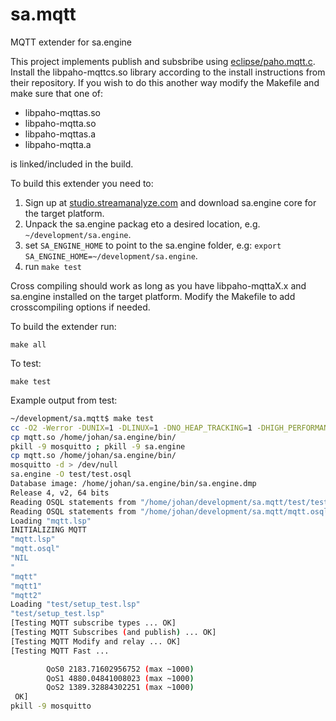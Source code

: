# sa.mqtt
MQTT extender for sa.engine

This project implements publish and subsbribe using [eclipse/paho.mqtt.c](https://github.com/eclipse/paho.mqtt.c). 
Install the libpaho-mqttcs.so library according to the install instructions from their repository. 
If you wish to do this another way modify the Makefile and make sure that one of:

* libpaho-mqttas.so 
* libpaho-mqtta.so 
* libpaho-mqttas.a 
* libpaho-mqtta.a 

is linked/included in the build.


To build this extender you need to:

1. Sign up at [studio.streamanalyze.com](https://studio.streamanalyze.com/) and download sa.engine core
for the target platform. 
2. Unpack the sa.engine packag eto a desired location, e.g. `~/development/sa.engine`.
3. set `SA_ENGINE_HOME` to point to the sa.engine folder, e.g: `export SA_ENGINE_HOME=~/development/sa.engine`.
4. run `make test`

Cross compiling should work as long as you have libpaho-mqttaX.x and sa.engine installed on the target platform. Modify the Makefile
to add crosscompiling options if needed.

To build the extender run:

```
make all
```

To test:

```
make test
```

Example output from test:

```bash
~/development/sa.mqtt$ make test
cc -O2 -Werror -DUNIX=1 -DLINUX=1 -DNO_HEAP_TRACKING=1 -DHIGH_PERFORMANCE=1  -fPIC -I/home/johan/sa.engine/C -Iinclude -shared -o mqtt.so src/mqtt.c src/cbfns.c src/sa_circular_buff.c -L/home/johan/sa.engine/bin -lsa.kernel -l:libpaho-mqtt3as.so
cp mqtt.so /home/johan/sa.engine/bin/
pkill -9 mosquitto ; pkill -9 sa.engine
cp mqtt.so /home/johan/sa.engine/bin/
mosquitto -d > /dev/null
sa.engine -O test/test.osql
Database image: /home/johan/sa.engine/bin/sa.engine.dmp
Release 4, v2, 64 bits
Reading OSQL statements from "/home/johan/development/sa.mqtt/test/test.osql"
Reading OSQL statements from "/home/johan/development/sa.mqtt/mqtt.osql"
Loading "mqtt.lsp"
INITIALIZING MQTT
"mqtt.lsp"
"mqtt.osql"
"NIL
"
"mqtt"
"mqtt1"
"mqtt2"
Loading "test/setup_test.lsp"
"test/setup_test.lsp"
[Testing MQTT subscribe types ... OK]
[Testing MQTT Subscribes (and publish) ... OK]
[Testing MQTT Modify and relay ... OK]
[Testing MQTT Fast ...

        QoS0 2183.71602956752 (max ~1000)
        QoS1 4880.04841008023 (max ~1000)
        QoS2 1389.32884302251 (max ~1000)
 OK]
pkill -9 mosquitto
```
